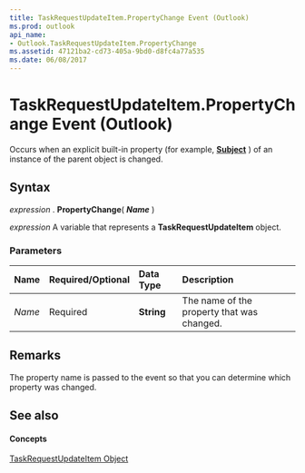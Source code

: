 ```yaml
---
title: TaskRequestUpdateItem.PropertyChange Event (Outlook)
ms.prod: outlook
api_name:
- Outlook.TaskRequestUpdateItem.PropertyChange
ms.assetid: 47121ba2-cd73-405a-9bd0-d8fc4a77a535
ms.date: 06/08/2017
---
```



# TaskRequestUpdateItem.PropertyChange Event (Outlook)

Occurs when an explicit built-in property (for example, **[Subject](appointmentitem-subject-property-outlook.md)** ) of an instance of the parent object is changed.


## Syntax

 _expression_ . **PropertyChange**( **_Name_** )

 _expression_ A variable that represents a **TaskRequestUpdateItem** object.


### Parameters



|**Name**|**Required/Optional**|**Data Type**|**Description**|
|:-----|:-----|:-----|:-----|
| _Name_|Required| **String**|The name of the property that was changed.|

## Remarks

The property name is passed to the event so that you can determine which property was changed.


## See also


#### Concepts


[TaskRequestUpdateItem Object](taskrequestupdateitem-object-outlook.md)

